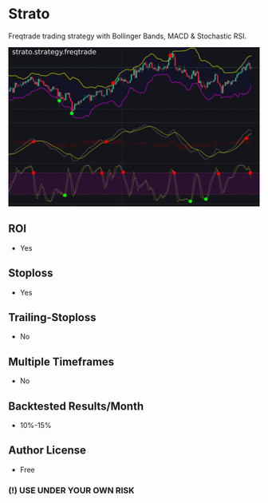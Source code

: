 # Strato
Freqtrade trading strategy with Bollinger Bands, MACD & Stochastic RSI.

![Buy/Sell signals](preview.png)


## ROI
* Yes

## Stoploss 
* Yes

## Trailing-Stoploss
* No

## Multiple Timeframes
* No

## Backtested Results/Month
* 10%-15%

## Author License
* Free

### (!) USE UNDER YOUR OWN RISK
